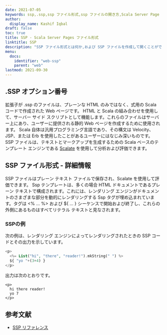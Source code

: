 ```yaml
---
date: 2021-07-05
keywords: ssp,.ssp,ssp ファイル形式,ssp ファイルの開き方,Scala Server Page
author:
  display_name: Kashif Iqbal
draft: false
toc: true
title: SSP - Scala Server Pages ファイル形式
linktitle: SSP
description: "SSP ファイル形式とは何か,および SSP ファイルを作成して開くことができる API について学びます。"
menu:
  docs:
    identifier: "web-ssp"
    parent: "web"
lastmod: 2021-09-30
---
```


## .SSP オプション番号

拡張子が .ssp のファイルは、プレーンな HTML のみではなく、式用の Scala コードで作成された Web ページです。 HTML と Scala の組み合わせを使用して、サーバー サイド スクリプトとして機能します。これらのファイルはサーバー上にあり、ユーザーに提供される静的 Web ページを作成するために使用されます。 Scala 自体は汎用プログラミング言語であり、その構文は Velocity、JSP、または Erb を使用したことがあるユーザーにはなじみ深いものです。 SSP ファイルは、テキストとマークアップを生成するための Scala ベースのテンプレート エンジンである [Scalate](https://scalate.github.io/scalate/) を使用して分析および評価できます。

## SSP ファイル形式 - 詳細情報

SSP ファイルはプレーン テキスト ファイルで保存され、Scalate を使用して評価できます。 Ssp テンプレートは、多くの場合 HTML ドキュメントであるプレーン テキストで構成されます。これには、レンダリング エンジンがドキュメントのさまざまな部分を動的にレンダリングする Ssp タグが埋め込まれています。タグは <% ... %> および ${ ... } シーケンスで開始および終了し、これらの外側にあるものはすべてリテラル テキストと見なされます。

### SSPの例

次の例は、レンダリング エンジンによってレンダリングされたときの SSP コードとその出力を示しています。

```PHP
<p>
  <%= List("hi", "there", "reader!").mkString(" ") %>
  ${ "yo "+(3+4) }
</p>
```
出力は次のとおりです。
```
<p>
  hi there reader!
  yo 7
</p>
```

## 参考文献

- [SSP リファレンス](https://scalate.github.io/scalate/documentation/ssp-reference.html)

